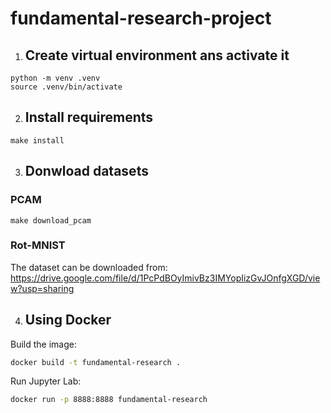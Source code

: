 # fundamental-research-project

1. ## Create virtual environment ans activate it

```
python -m venv .venv
source .venv/bin/activate
```

2. ##  Install requirements

```
make install
```

3. ## Donwload datasets


### PCAM
```
make download_pcam
```

### Rot-MNIST
The dataset can be downloaded from: https://drive.google.com/file/d/1PcPdBOyImivBz3IMYopIizGvJOnfgXGD/view?usp=sharing

4. ## Using Docker

Build the image:

```bash
docker build -t fundamental-research .
```

Run Jupyter Lab:

```bash
docker run -p 8888:8888 fundamental-research
```
